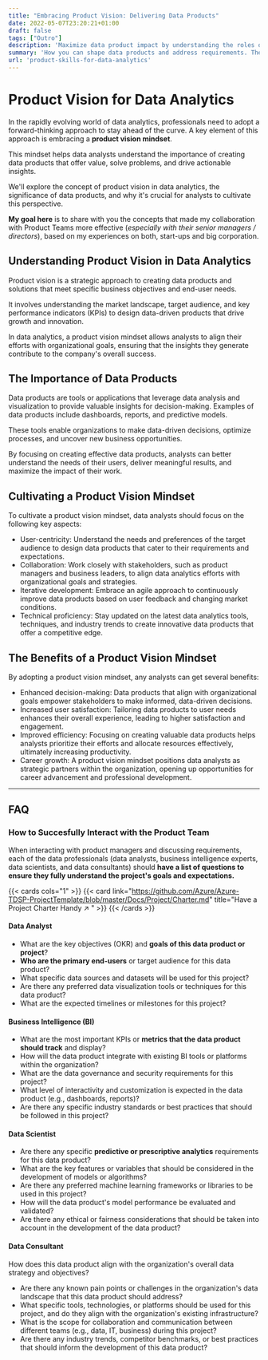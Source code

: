 ```yaml
---
title: "Embracing Product Vision: Delivering Data Products"
date: 2022-05-07T23:20:21+01:00
draft: false
tags: ["Outro"]
description: 'Maximize data product impact by understanding the roles of data professionals & asking the right questions.'
summary: 'How you can shape data products and address requirements. The essential questions to collaborate with the product team for successful data-driven projects and maximizing impact.'
url: 'product-skills-for-data-analytics'
---
```


<!-- 
referencia a persuasion escrito en jan 2022

y aqui cositas de neuromarketing

the buying brain....
`brainfluence`

 -->

# Product Vision for Data Analytics

In the rapidly evolving world of data analytics, professionals need to adopt a forward-thinking approach to stay ahead of the curve. A key element of this approach is embracing a **product vision mindset**.

This mindset helps data analysts understand the importance of creating data products that offer value, solve problems, and drive actionable insights.

We'll explore the concept of product vision in data analytics, the significance of data products, and why it's crucial for analysts to cultivate this perspective.

**My goal here** is to share with you the concepts that made my collaboration with Product Teams more effective (*especially with their senior managers / directors*), based on my experiences on both, start-ups and big corporation.

## Understanding Product Vision in Data Analytics

Product vision is a strategic approach to creating data products and solutions that meet specific business objectives and end-user needs.

It involves understanding the market landscape, target audience, and key performance indicators (KPIs) to design data-driven products that drive growth and innovation. 

In data analytics, a product vision mindset allows analysts to align their efforts with organizational goals, ensuring that the insights they generate contribute to the company's overall success.



## The Importance of Data Products

Data products are tools or applications that leverage data analysis and visualization to provide valuable insights for decision-making. Examples of data products include dashboards, reports, and predictive models. 

These tools enable organizations to make data-driven decisions, optimize processes, and uncover new business opportunities. 

By focusing on creating effective data products, analysts can better understand the needs of their users, deliver meaningful results, and maximize the impact of their work.

## Cultivating a Product Vision Mindset

To cultivate a product vision mindset, data analysts should focus on the following key aspects:

* User-centricity: Understand the needs and preferences of the target audience to design data products that cater to their requirements and expectations.
* Collaboration: Work closely with stakeholders, such as product managers and business leaders, to align data analytics efforts with organizational goals and strategies.
* Iterative development: Embrace an agile approach to continuously improve data products based on user feedback and changing market conditions.
* Technical proficiency: Stay updated on the latest data analytics tools, techniques, and industry trends to create innovative data products that offer a competitive edge.

## The Benefits of a Product Vision Mindset

By adopting a product vision mindset, any analysts can get several benefits:

* Enhanced decision-making: Data products that align with organizational goals empower stakeholders to make informed, data-driven decisions.
* Increased user satisfaction: Tailoring data products to user needs enhances their overall experience, leading to higher satisfaction and engagement.
* Improved efficiency: Focusing on creating valuable data products helps analysts prioritize their efforts and allocate resources effectively, ultimately increasing productivity.
* Career growth: A product vision mindset positions data analysts as strategic partners within the organization, opening up opportunities for career advancement and professional development.

---

## FAQ

### How to Succesfully Interact with the Product Team

When interacting with product managers and discussing requirements, each of the data professionals (data analysts, business intelligence experts, data scientists, and data consultants) should **have a list of questions to ensure they fully understand the project's goals and expectations.** 

{{< cards cols="1" >}}
  {{< card link="https://github.com/Azure/Azure-TDSP-ProjectTemplate/blob/master/Docs/Project/Charter.md" title="Have a Project Charter Handy ↗ " >}}
{{< /cards >}}

#### Data Analyst

* What are the key objectives (OKR) and **goals of this data product or project**?
* **Who are the primary end-users** or target audience for this data product?
* What specific data sources and datasets will be used for this project?
* Are there any preferred data visualization tools or techniques for this data product?
* What are the expected timelines or milestones for this project?

#### Business Intelligence (BI)

* What are the most important KPIs or **metrics that the data product should track** and display?
* How will the data product integrate with existing BI tools or platforms within the organization?
* What are the data governance and security requirements for this project?
* What level of interactivity and customization is expected in the data product (e.g., dashboards, reports)?
* Are there any specific industry standards or best practices that should be followed in this project?

#### Data Scientist

* Are there any specific **predictive or prescriptive analytics** requirements for this data product?
* What are the key features or variables that should be considered in the development of models or algorithms?
* Are there any preferred machine learning frameworks or libraries to be used in this project?
* How will the data product's model performance be evaluated and validated?
* Are there any ethical or fairness considerations that should be taken into account in the development of the data product?

#### Data Consultant

How does this data product align with the organization's overall data strategy and objectives?

* Are there any known pain points or challenges in the organization's data landscape that this data product should address?
* What specific tools, technologies, or platforms should be used for this project, and do they align with the organization's existing infrastructure?
* What is the scope for collaboration and communication between different teams (e.g., data, IT, business) during this project?
* Are there any industry trends, competitor benchmarks, or best practices that should inform the development of this data product?